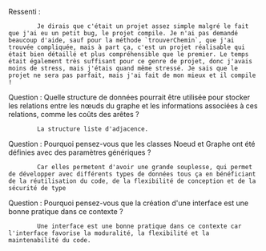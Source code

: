 Ressenti :

            Je dirais que c'était un projet assez simple malgré le fait que j'ai eu un petit bug, le projet compile. Je n'ai pas demandé beaucoup d'aide, sauf pour la méthode `trouverChemin`, que j'ai trouvée compliquée, mais à part ça, c'est un projet réalisable qui était bien détaillé et plus compréhensible que le premier. Le temps était également très suffisant pour ce genre de projet, donc j'avais moins de stress, mais j'étais quand même stressé. Je sais que le projet ne sera pas parfait, mais j'ai fait de mon mieux et il compile !

Question : Quelle structure de données pourrait être utilisée pour stocker les relations entre les nœuds du graphe et les informations associées à ces relations, comme les coûts des arêtes ?

            La structure liste d'adjacence.
            
Question : Pourquoi pensez-vous que les classes Noeud et Graphe ont été définies avec des paramètres génériques ?

            Car elles permetent d'avoir une grande souplesse, qui permet de développer avec différents types de données tous ça en bénéficiant de la réutilisation du code, de la flexibilité de conception et de la sécurité de type
            
Question : Pourquoi pensez-vous que la création d'une interface est une bonne pratique dans ce contexte ?

            Une interface est une bonne pratique dans ce contexte car l'interface favorise la moduralité, la flexibilité et la maintenabilité du code. 
